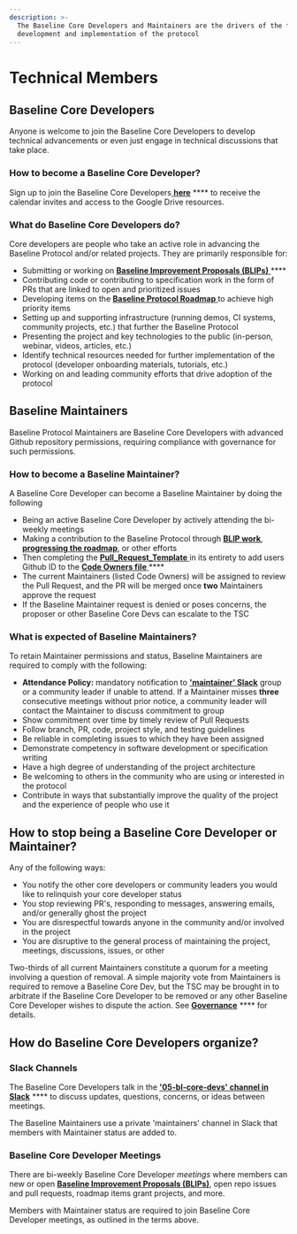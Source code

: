 ```yaml
---
description: >-
  The Baseline Core Developers and Maintainers are the drivers of the further
  development and implementation of the protocol
---
```


# Technical Members

## Baseline Core Developers <a href="#maintainers" id="maintainers"></a>

Anyone is welcome to join the Baseline Core Developers to develop technical advancements or even just engage in technical discussions that take place.&#x20;

### How to become a Baseline Core Developer? <a href="#how-to-become-a-maintainer" id="how-to-become-a-maintainer"></a>

Sign up to join the Baseline Core Developers[ **here**](https://www.baseline-protocol.org/get-involved/) **** to receive the calendar invites and access to the Google Drive resources.

### What do Baseline Core Developers do? <a href="#what-do-maintainers-do" id="what-do-maintainers-do"></a>

Core developers are people who take an active role in advancing the Baseline Protocol and/or related projects. They are primarily responsible for:

* Submitting or working on [**Baseline Improvement Proposals (BLIPs)** ](https://github.com/eea-oasis/baseline-blips)****
* Contributing code or contributing to specification work in the form of PRs that are linked to open and prioritized issues
* Developing items on the [**Baseline Protocol Roadmap** ](https://github.com/eea-oasis/baseline/blob/main/Baseline%20Protocol%20-%202022%20Roadmap.pdf)to achieve high priority items&#x20;
* Setting up and supporting infrastructure (running demos, CI systems, community projects, etc.) that further the Baseline Protocol
* Presenting the project and key technologies to the public (in-person, webinar, videos, articles, etc.)
* Identify technical resources needed for further implementation of the protocol (developer onboarding materials, tutorials, etc.)
* Working on and leading community efforts that drive adoption of the protocol

## Baseline Maintainers  <a href="#how-to-become-a-maintainer" id="how-to-become-a-maintainer"></a>

Baseline Protocol Maintainers are Baseline Core Developers with advanced Github repository permissions, requiring compliance with governance for such permissions.&#x20;

### How to become a Baseline Maintainer? <a href="#how-to-become-a-maintainer" id="how-to-become-a-maintainer"></a>

A Baseline Core Developer can become a Baseline Maintainer by doing the following

* Being an active Baseline Core Developer by actively attending the bi-weekly meetings
* Making a contribution to the Baseline Protocol through [**BLIP work**](https://github.com/eea-oasis/baseline-blips), [**progressing the roadmap**](https://github.com/eea-oasis/baseline/blob/main/Baseline%20Protocol%20-%202022%20Roadmap.pdf), or other efforts
* Then completing the [**Pull\_Request\_Template** ](https://github.com/eea-oasis/baseline/blob/main/.github/PULL\_REQUEST\_TEMPLATE.md)in its entirety to add users Github ID to the [**Code Owners file** ](https://github.com/eea-oasis/baseline/blob/main/.github/CODEOWNERS)****
* The current Maintainers (listed Code Owners) will be assigned to review the Pull Request, and the PR will be merged once **two** Maintainers approve the request
* If the Baseline Maintainer request is denied or poses concerns, the proposer or other Baseline Core Devs can escalate to the TSC

### What is expected of Baseline Maintainers? <a href="#what-is-expected-of-maintainers" id="what-is-expected-of-maintainers"></a>

To retain Maintainer permissions and status, Baseline Maintainers are required to comply with the following:

* **Attendance Policy:** mandatory notification to [**'maintainer' Slack**](https://join.slack.com/t/ethereum-baseline/shared\_invite/zt-d6emqeci-bjzBsXBqK4D7tBTZ40AEfQ) group or a community leader if unable to attend. If a Maintainer misses **three** consecutive meetings without prior notice, a community leader will contact the Maintainer to discuss commitment to group
* Show commitment over time by timely review of Pull Requests
* Follow branch, PR, code, project style, and testing guidelines
* Be reliable in completing issues to which they have been assigned
* Demonstrate competency in software development or specification writing
* Have a high degree of understanding of the project architecture
* Be welcoming to others in the community who are using or interested in the protocol
* Contribute in ways that substantially improve the quality of the project and the experience of people who use it

## How to stop being a Baseline Core Developer or Maintainer? <a href="#how-to-stop-being-a-maintainer" id="how-to-stop-being-a-maintainer"></a>

Any of the following ways:

* You notify the other core developers or community leaders you would like to relinquish your core developer status
* You stop reviewing PR's, responding to messages, answering emails, and/or generally ghost the project
* You are disrespectful towards anyone in the community and/or involved in the project
* You are disruptive to the general process of maintaining the project, meetings, discussions, issues, or other

Two-thirds of all current Maintainers constitute a quorum for a meeting involving a question of removal. A simple majority vote from Maintainers is required to remove a Baseline Core Dev, but the TSC may be brought in to arbitrate if the Baseline Core Developer to be removed or any other Baseline Core Developer wishes to dispute the action. See [**Governance**](../../governance/governance.md#charter-baseline-open-source-project-governance) **** for details.

## How do Baseline Core Developers organize? <a href="#how-maintainers-organize" id="how-maintainers-organize"></a>

### Slack Channels <a href="#slack" id="slack"></a>

The Baseline Core Developers talk in the [**'05-bl-core-devs' channel in Slack**](https://join.slack.com/t/ethereum-baseline/shared\_invite/zt-d6emqeci-bjzBsXBqK4D7tBTZ40AEfQ) **** to discuss updates, questions, concerns, or ideas between meetings.&#x20;

The Baseline Maintainers use a private 'maintainers' channel in Slack that members with Maintainer status are added to.

### Baseline Core Developer Meetings <a href="#weekly-meetings" id="weekly-meetings"></a>

There are bi-weekly Baseline Core Developer _meetings_ where members can new or open [**Baseline Improvement Proposals (BLIPs)**](https://github.com/eea-oasis/baseline-blips), open repo issues and pull requests, roadmap items grant projects, and more.&#x20;

Members with Maintainer status are required to join Baseline Core Developer meetings, as outlined in the terms above.
